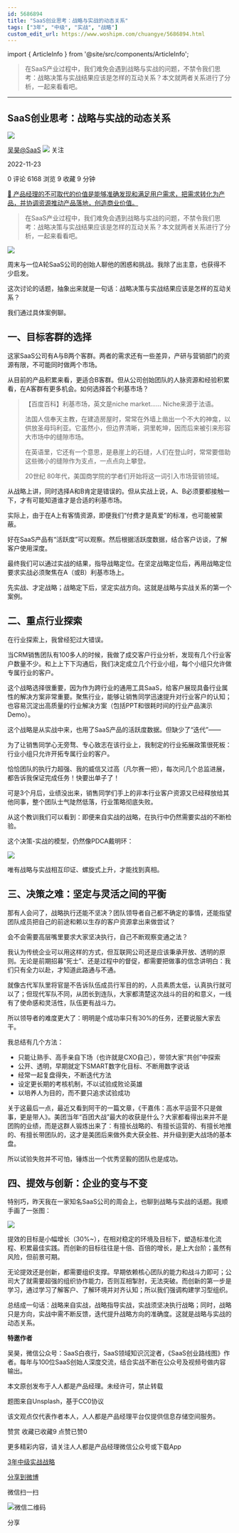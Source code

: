 ```yaml
---
id: 5686894
title: "SaaS创业思考：战略与实战的动态关系"
tags: ["3年", "中级", "实战", "战略"]
custom_edit_url: https://www.woshipm.com/chuangye/5686894.html
---
```

import { ArticleInfo } from '@site/src/components/ArticleInfo';

<ArticleInfo
    author="吴昊@SaaS"
    authorLink="https://www.woshipm.com/u/738490"
    published="2022-11-23"
    views={6168}
    comments={0}
    collects={9}
/>

> 在SaaS产业过程中，我们难免会遇到战略与实战的问题，不禁令我们思考：战略决策与实战结果应该是怎样的互动关系？本文就两者关系进行了分析，一起来看看吧。

---

## SaaS创业思考：战略与实战的动态关系

[![](https://image.woshipm.com/wp-files/2018/08/02vefpnv98YNz5XVeK2L.jpg!/both/72x72)](https://www.woshipm.com/u/738490)

[吴昊@SaaS](https://www.woshipm.com/u/738490) ![](https://static.woshipm.com/tag/1123_1@2x.png) 关注

2022-11-23

0 评论 6168 浏览 9 收藏 9 分钟

[🔗 产品经理的不可取代的价值是能够准确发现和满足用户需求，把需求转化为产品，并协调资源推动产品落地，创造商业价值。](https://ke.qidianla.com/courses/90pm)

> 在SaaS产业过程中，我们难免会遇到战略与实战的问题，不禁令我们思考：战略决策与实战结果应该是怎样的互动关系？本文就两者关系进行了分析，一起来看看吧。

![](https://image.woshipm.com/wp-files/2022/11/jshwpuUZHWHWPxHJHEV4.jpg)

周末与一位A轮SaaS公司的创始人聊他的困惑和挑战。我除了出主意，也获得不少启发。

这次讨论的话题，抽象出来就是一句话：战略决策与实战结果应该是怎样的互动关系？

我们通过具体案例聊。

## 一、目标客群的选择

这家SaaS公司有A与B两个客群。两者的需求还有一些差异，产研与营销部门的资源有限，不可能同时做两个市场。

从目前的产品积累来看，更适合B客群。但从公司创始团队的人脉资源和经验积累看，在A客群有更多机会。如何选择首个利基市场？

> 【百度百科】利基市场，英文是niche market…… Niche来源于法语。
> 
> 法国人信奉天主教，在建造房屋时，常常在外墙上凿出一个不大的神龛，以供放圣母玛利亚。它虽然小，但边界清晰，洞里乾坤，因而后来被引来形容大市场中的缝隙市场。
> 
> 在英语里，它还有一个意思，是悬崖上的石缝，人们在登山时，常常要借助这些微小的缝隙作为支点，一点点向上攀登。
> 
> 20世纪 80年代，美国商学院的学者们开始将这一词引入市场营销领域。

从战略上讲，同时选择A和B肯定是错误的。但从实战上说，A、B必须要都接触一下，才有可能知道谁才是合适的利基市场。

实际上，由于在A上有客情资源，即便我们“付费才是真爱”的标准，也可能被蒙蔽。

好在SaaS产品有“活跃度”可以观察。然后根据活跃度数据，结合客户访谈，了解客户使用深度。

最终我们可以通过实战的结果，指导战略定位。在坚定战略定位后，再用战略定位要求实战必须聚焦在A（或B）利基市场上。

先实战、才定战略；战略定下后，坚定实战方向。这就是战略与实战关系的第一个案例。

## 二、重点行业探索

在行业探索上，我曾经犯过大错误。

当CRM销售团队有100多人的时候，我做了成交客户行业分析，发现有几个行业客户数量不少。和上上下下沟通后，我们决定成立几个行业小组，每个小组只允许做专属行业的客户。

这个战略选择很重要，因为作为跨行业的通用工具SaaS，给客户展现具备行业属性的解决方案非常重要。聚焦行业，能够让销售同学迅速提升对行业客户的认知；也容易沉淀出高质量的行业解决方案（包括PPT和很耗时间的行业产品演示Demo）。

这个战略是从实战中来，也用了SaaS产品的活跃度数据。但缺少了“迭代”——

为了让销售同学心无旁骛、专心致志在该行业上，我制定的行业拓展政策很死板：行业小组只允许开拓专属行业的客户。

恰恰团队的执行力超强、我的威信又过高（凡尔赛一把），每次问几个总监进展，都告诉我保证完成任务！快要出单子了！

可是3个月后，业绩没出来，销售同学们手上的非本行业客户资源又已经释放给其他同事，整个团队士气陡然低落，行业策略彻底失败。

从这个教训我们可以看到：即便来自实战的战略，在执行中仍然需要实战的不断检验。

这个决策-实战的模型，仍然像PDCA戴明环：

![](https://image.woshipm.com/wp-files/2022/11/hmlXdTid9Kvkg6IqDAgc.png)

唯有战略与实战相互印证、螺旋式上升，才能找到真相。

## 三、决策之难：坚定与灵活之间的平衡

那有人会问了，战略执行还能不坚决？团队领导者自己都不确定的事情，还能指望团队成员把自己的前途和赖以生存的客户资源拿出来做尝试？

会不会需要高层嘴里要求大家坚决执行，自己不断观察变通之法？

我认为传统企业可以用这样的方式，但互联网公司还是应该秉承开放、透明的原则。无论是前期招募“死士”、还是过程中的督促，都需要把做事的信念讲明白：我们只有全力以赴，才知道此路通与不通。

就像古代军队里将官是不告诉队伍成员行军目的的，人员素质太低，认真执行就可以了；但现代军队不同，从团长到连队，大家都清楚这次战斗的目的和意义，一线有了使命感和灵活性，队伍更有战斗力。

所以领导者的难度更大了：明明是个成功率只有30%的任务，还要说服大家去干。

我总结有几个方法：

*   只能让熟手、高手亲自下场（也许就是CXO自己），带领大家“共创”中探索
*   公开、透明，早期就定下SMART数字化目标、不断用数字说话
*   经常一起复盘得失，不断迭代方法
*   设定更长期的考核机制，不以试验成败论英雄
*   以培养人为目的，而不要只追求试验成功

关于这最后一点，最近又看到阿干的一篇文章，《干嘉伟：高水平运营不只是做事，更是带人》。美团当年“百团大战”最大的收获是什么？大家都看得出来并不是团购的业绩，而是这群人锻炼出来了：有擅长战略的、有擅长运营的、有擅长地推的、有擅长带团队的，这才是美团后来做外卖大获全胜、并升级到更大战场的基本盘。

所以试验失败并不可怕，锤炼出一个优秀坚毅的团队也是成功。

## 四、提效与创新：企业的变与不变

特别巧，昨天我在一家知名SaaS公司的周会上，也聊到战略与实战的话题。我顺手画了一张图：

![](https://image.woshipm.com/wp-files/2022/11/PakeU9D8IybFWStxiqFn.png)

提效的目标是小幅增长（30%~），在相对稳定的环境及目标下，塑造标准化流程、积累最佳实践。而创新的目标往往是十倍、百倍的增长，是上大台阶；虽然有风险，但前景可期。

无论提效还是创新，都需要组织支撑。早期依赖核心团队的能力和战斗力即可；公司大了就需要超强的组织协作能力，否则互相掣肘，无法突破。而创新的第一步是学习，通过学习了解客户、了解环境并对齐认知；所以我们强调构建学习型组织。

总结成一句话：战略来自实战，战略指导实战，实战须坚决执行战略；同时，战略只是方向，实战中需不断反馈，迭代提升战略方向的准确度。这就是战略与实战的动态关系。

**特邀作者**

吴昊，微信公众号：SaaS白夜行，SaaS领域知识沉淀者，《SaaS创业路线图》作者。每年与100位SaaS创始人深度交流，结合实战不断在公众号及视频号做内容输出。

本文原创发布于人人都是产品经理。未经许可，禁止转载

题图来自Unsplash，基于CC0协议

该文观点仅代表作者本人，人人都是产品经理平台仅提供信息存储空间服务。

赞赏 收藏已收藏9 点赞已赞0

更多精彩内容，请关注人人都是产品经理微信公众号或下载App

[3年](https://www.woshipm.com/tag/3%e5%b9%b4)[中级](https://www.woshipm.com/tag/%e4%b8%ad%e7%ba%a7)[实战](https://www.woshipm.com/tag/%e5%ae%9e%e6%88%98)[战略](https://www.woshipm.com/tag/%e6%88%98%e7%95%a5)

[分享到微博](https://service.weibo.com/share/share.php?appkey=2775287854&title=SaaS创业思考：战略与实战的动态关系&url=https://www.woshipm.com/chuangye/5686894.html&pic=https://image.woshipm.com/wp-files/2022/11/jshwpuUZHWHWPxHJHEV4.jpg)

微信扫一扫

![微信二维码](https://api.pwmqr.com/qrcode/create/?url=https://www.woshipm.com/chuangye/5686894.html)

分享